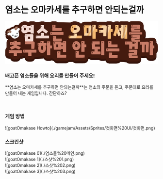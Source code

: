 # 염소는 오마카세를 추구하면 안되는걸까<br>
![goatOmakase_Title](./gamejam/Assets/Sprites/진짜%20타이틀.png)<br>
<h3>배고픈 염소들을 위해 요리를 만들어 주세요!</h3>
<p>**염소는 오마카세를 추구하면 안되는걸까**는 염소의 주문을 듣고, 주문대로 요리를 만들어 내는 게임입니다. 간단하죠?</p><br>
<h3>게임 방법</h3>
![goatOmakase Howto](./gamejam/Assets/Sprites/첫화면%20UI/첫화면.png)<br>
<h3>스크린샷</h3>
![goatOmakase 0](./염소들%20메인.png)<br>
![goatOmakase 1](./스샷%201.png)<br>
![goatOmakase 2](./스샷%202.png)<br>
![goatOmakase 3](./스샷%203.png)<br>
